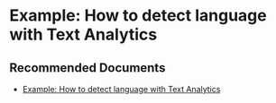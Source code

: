   <properties
	pageTitle="cognitive services - detect language with text analytics"
	description="cognitive services - detect language with text analytics"
	service="microsoft.PowerBIDedicated"
	resource="capacities"
	authors="pjfreitas"
	ms.author="pfreitas"	
	displayOrder="170"
	selfHelpType="generic"
	supportTopicIds="32633790"
	productPesIds="16334"
	cloudEnvironments="public, MoonCake, fairfax" 
	articleId="dbd3e1ec-d28f-e69a-c32d-4c51e1d9d78c"
/>

# Example: How to detect language with Text Analytics

## **Recommended Documents**

* [Example: How to detect language with Text Analytics](https://docs.microsoft.com/azure/cognitive-services/text-analytics/how-tos/text-analytics-how-to-language-detection)
